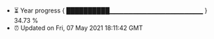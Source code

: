 - ⏳ Year progress { ██████████▁▁▁▁▁▁▁▁▁▁▁▁▁▁▁▁▁▁▁▁ } 34.73 %
- ⏰ Updated on Fri, 07 May 2021 18:11:42 GMT

